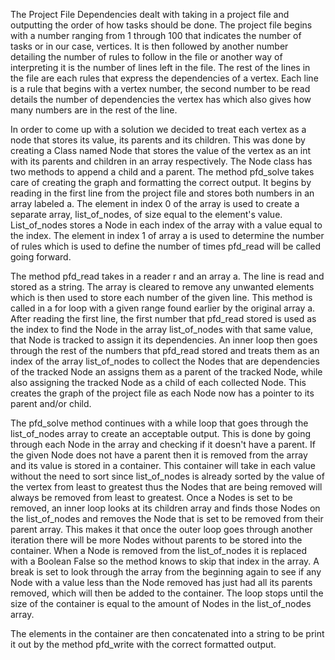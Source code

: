 The Project File Dependencies dealt with taking in a project file and outputting the order of how tasks should be done. The project file begins with a number ranging from 1 through 100 that indicates the number of tasks or in our case, vertices. It is then followed by another number detailing the number of rules to follow in the file or another way of interpreting it is the number of lines left in the file. The rest of the lines in the file are each rules that express the dependencies of a vertex. Each line is a rule that begins with a vertex number, the second number to be read details the number of dependencies the vertex has which also gives how many numbers are in the rest of the line.

In order to come up with a solution we decided to treat each vertex as a node that stores its value, its parents and its children. This was done by creating a Class named Node that stores the value of the vertex as an int with its parents and children in an array respectively. The Node class has two methods to append a child and a parent. The method pfd\_solve takes care of creating the graph and formatting the correct output. It begins by reading in the first line from the project file and stores both numbers in an array labeled a. The element in index 0 of the array is used to create a separate array, list\_of\_nodes, of size equal to the element's value. List\_of\_nodes stores a Node in each index of the array with a value equal to the index. The element in index 1 of array a is used to determine the number of rules which is used to define the number of times pfd\_read will be called going forward.

The method pfd\_read takes in a reader r and an array a. The line is read and stored as a string. The array is cleared to remove any unwanted elements which is then used to store each number of the given line. This method is called in a for loop with a given range found earlier by the original array a. After reading the first line, the first number that pfd\_read stored is used as the index to find the Node in the array list\_of\_nodes with that same value, that Node is tracked to assign it its dependencies. An inner loop then goes through the rest of the numbers that pfd\_read stored and treats them as an index of the array list\_of\_nodes to collect the Nodes that are dependencies of the tracked Node an assigns them as a parent of the tracked Node, while also assigning the tracked Node as a child of each collected Node. This creates the graph of the project file as each Node now has a pointer to its parent and/or child.

The pfd\_solve method continues with a while loop that goes through the list\_of\_nodes array to create an acceptable output. This is done by going through each Node in the array and checking if it doesn't have a parent. If the given Node does not have a parent then it is removed from the array and its value is stored in a container. This container will take in each value without the need to sort since list\_of\_nodes is already sorted by the value of the vertex from least to greatest thus the Nodes that are being removed will always be removed from least to greatest. Once a Nodes is set to be removed, an inner loop looks at its children array and finds those Nodes on the list\_of\_nodes and removes the Node that is set to be removed from their parent array. This makes it that once the outer loop goes through another iteration there will be more Nodes without parents to be stored into the container. When a Node is removed from the list\_of\_nodes it is replaced with a Boolean False so the method knows to skip that index in the array. A break is set to look through the array from the beginning again to see if any Node with a value less than the Node removed has just had all its parents removed, which will then be added to the container. The loop stops until the size of the container is equal to the amount of Nodes in the list\_of\_nodes array.

The elements in the container are then concatenated into a string to be print it out by the method pfd\_write with the correct formatted output.
